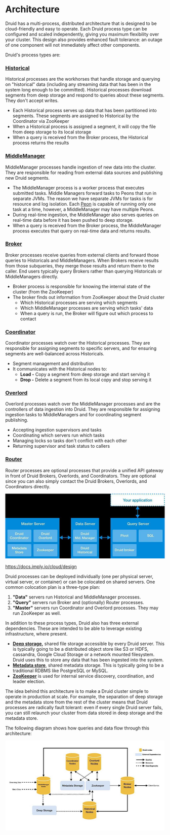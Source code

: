 # Architecture

Druid has a multi-process, distributed architecture that is designed to be cloud-friendly and easy to operate. Each Druid process type can be configured and scaled independently, giving you maximum flexibility over your cluster. This design also provides enhanced fault tolerance: an outage of one component will not immediately affect other components.

Druid's process types are:

### [Historical](http://druid.io/docs/latest/design/historical.html)

Historical processes are the workhorses that handle storage and querying on "historical" data (including any streaming data that has been in the system long enough to be committed). Historical processes download segments from deep storage and respond to queries about these segments. They don't accept writes.

- Each Historical process serves up data that has been partitioned into segments. These segments are assigned to Historical by the Coordinator via ZooKeeper
- When a Historical process is assigned a segment, it will copy the file from deep storage to its local storage
- When a query is received from the Broker process, the Historical process returns the results

### [MiddleManager](http://druid.io/docs/latest/design/middlemanager.html)

MiddleManager processes handle ingestion of new data into the cluster. They are responsible for reading from external data sources and publishing new Druid segments.

- The MiddleManager process is a worker process that executes submitted tasks. Middle Managers forward tasks to Peons that run in separate JVMs. The reason we have separate JVMs for tasks is for resource and log isolation. Each [Peon](https://druid.apache.org/docs/latest/design/peons.html) is capable of running only one task at a time, however, a MiddleManager may have multiple Peons.
- During real-time ingestion, the MiddleManager also serves queries on real-time data before it has been pushed to deep storage.
- When a query is received from the Broker process, the MiddleManager process executes that query on real-time data and returns results.

### [Broker](http://druid.io/docs/latest/design/broker.html)

Broker processes receive queries from external clients and forward those queries to Historicals and MiddleManagers. When Brokers receive results from those subqueries, they merge those results and return them to the caller. End users typically query Brokers rather than querying Historicals or MiddleManagers directly.

- Broker process is responsible for knowing the internal state of the cluster (from the ZooKeeper)
- The broker finds out information from ZooKeeper about the Druid cluster
    - Which Historical processes are serving which segments
    - Which MiddleManager processes are serving which tasks' data
    - When a query is run, the Broker will figure out which process to contact

### [Coordinator](http://druid.io/docs/latest/design/coordinator.html)

Coordinator processes watch over the Historical processes. They are responsible for assigning segments to specific servers, and for ensuring segments are well-balanced across Historicals.

- Segment management and distribution
- It communicates with the Historical nodes to:
    - **Load -** Copy a segment from deep storage and start serving it
    - **Drop -** Delete a segment from its local copy and stop serving it

### [Overlord](http://druid.io/docs/latest/design/overlord.html)

Overlord processes watch over the MiddleManager processes and are the controllers of data ingestion into Druid. They are responsible for assigning ingestion tasks to MiddleManagers and for coordinating segment publishing.

- Accepting ingestion supervisors and tasks
- Coordinating which servers run which tasks
- Managing locks so tasks don't conflict with each other
- Returning supervisor and task status to callers

### [Router](http://druid.io/docs/latest/development/router.html)

Router processes are optional processes that provide a unified API gateway in front of Druid Brokers, Overlords, and Coordinators. They are optional since you can also simply contact the Druid Brokers, Overlords, and Coordinators directly.

![image](../../media/Druid_Architecture-image1.jpg)

https://docs.imply.io/cloud/design

Druid processes can be deployed individually (one per physical server, virtual server, or container) or can be colocated on shared servers. One common colocation plan is a three-type plan:

1. **"Data"** servers run Historical and MiddleManager processes.
2. **"Query"** servers run Broker and (optionally) Router processes.
3. **"Master"** servers run Coordinator and Overlord processes. They may run ZooKeeper as well.

In addition to these process types, Druid also has three external dependencies. These are intended to be able to leverage existing infrastructure, where present.

- **[Deep storage](http://druid.io/docs/latest/design/index.html#deep-storage),** shared file storage accessible by every Druid server. This is typically going to be a distributed object store like S3 or HDFS, cassandra, Google Cloud Storage or a network mounted filesystem. Druid uses this to store any data that has been ingested into the system.
- [**Metadata store**](http://druid.io/docs/latest/design/index.html#metadata-storage), shared metadata storage. This is typically going to be a traditional RDBMS like PostgreSQL or MySQL.
- [**ZooKeeper**](http://druid.io/docs/latest/design/index.html#zookeeper) is used for internal service discovery, coordination, and leader election.

The idea behind this architecture is to make a Druid cluster simple to operate in production at scale. For example, the separation of deep storage and the metadata store from the rest of the cluster means that Druid processes are radically fault tolerant: even if every single Druid server fails, you can still relaunch your cluster from data stored in deep storage and the metadata store.

The following diagram shows how queries and data flow through this architecture:

![image](../../media/Druid_Architecture-image2.jpg)
